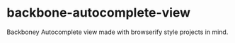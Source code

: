 backbone-autocomplete-view
==========================

Backboney Autocomplete view made with browserify style projects in mind.
